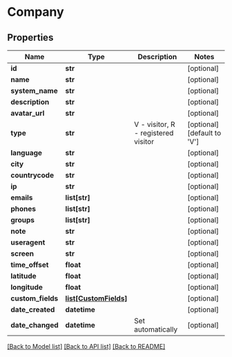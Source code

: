 # Company

## Properties
Name | Type | Description | Notes
------------ | ------------- | ------------- | -------------
**id** | **str** |  | [optional] 
**name** | **str** |  | [optional] 
**system_name** | **str** |  | [optional] 
**description** | **str** |  | [optional] 
**avatar_url** | **str** |  | [optional] 
**type** | **str** | V - visitor, R - registered visitor | [optional] [default to 'V']
**language** | **str** |  | [optional] 
**city** | **str** |  | [optional] 
**countrycode** | **str** |  | [optional] 
**ip** | **str** |  | [optional] 
**emails** | **list[str]** |  | [optional] 
**phones** | **list[str]** |  | [optional] 
**groups** | **list[str]** |  | [optional] 
**note** | **str** |  | [optional] 
**useragent** | **str** |  | [optional] 
**screen** | **str** |  | [optional] 
**time_offset** | **float** |  | [optional] 
**latitude** | **float** |  | [optional] 
**longitude** | **float** |  | [optional] 
**custom_fields** | [**list[CustomFields]**](CustomFields.md) |  | [optional] 
**date_created** | **datetime** |  | [optional] 
**date_changed** | **datetime** | Set automatically | [optional] 

[[Back to Model list]](../README.md#documentation-for-models) [[Back to API list]](../README.md#documentation-for-api-endpoints) [[Back to README]](../README.md)


